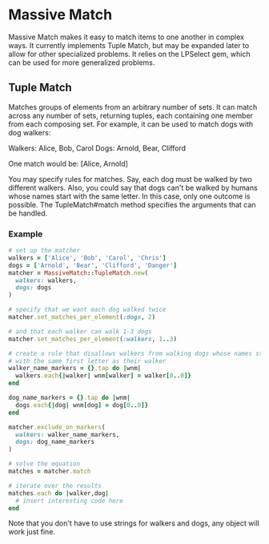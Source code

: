 # Massive Match

Massive Match makes it easy to match items to one another in complex ways. It currently implements Tuple Match, but may be expanded later to allow for other specialized problems. It relies on the LPSelect gem, which can be used for more generalized problems.

## Tuple Match

Matches groups of elements from an arbitrary number of sets. It can match across any number of sets, returning tuples, each containing one member from each composing set. For example, it can be used to match dogs with dog walkers:

Walkers: Alice, Bob, Carol
Dogs: Arnold, Bear, Clifford

One match would be: [Alice, Arnold]

You may specify rules for matches. Say, each dog must be walked by two different walkers.  Also, you could say that dogs can't be walked by humans whose names start with the same letter. In this case, only one outcome is possible.  The TupleMatch#match method specifies the arguments that can be handled.

### Example

```ruby
# set up the matcher
walkers = ['Alice', 'Bob', 'Carol', 'Chris']
dogs = ['Arnold', 'Bear', 'Clifford', 'Danger']
matcher = MassiveMatch::TupleMatch.new(
  walkers: walkers,
  dogs: dogs
)

# specify that we want each dog walked twice
matcher.set_matches_per_element(:dogs, 2)

# and that each walker can walk 1-3 dogs
matcher.set_matches_per_element(:walkers, 1..3)

# create a rule that disallows walkers from walking dogs whose names start
# with the same first letter as their walker
walker_name_markers = {}.tap do |wnm|
  walkers.each{|walker| wnm[walker] = walker[0..0]}
end

dog_name_markers = {}.tap do |wnm|
  dogs.each{|dog| wnm[dog] = dog[0..0]}
end

matcher.exclude_on_markers(
  walkers: walker_name_markers,
  dogs: dog_name_markers
)

# solve the equation
matches = matcher.match

# iterate over the results
matches.each do |walker,dog|
  # insert interesting code here
end
```


Note that you don't have to use strings for walkers and dogs, any object will
work just fine.
